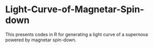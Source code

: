 # Light-Curve-of-Magnetar-Spin-down
This presents codes in R for generating a light curve of a supernova powered by magnetar spin-down.
